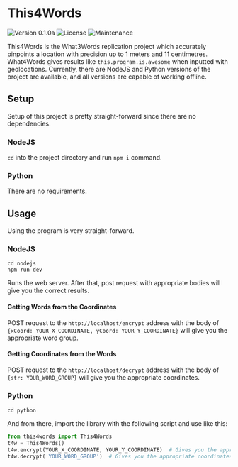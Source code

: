 # This4Words
![Version 0.1.0a](https://img.shields.io/badge/version-0.1.0a-blue) ![License](https://img.shields.io/badge/Licence-MIT-green) ![Maintenance](https://img.shields.io/maintenance/yes/2023)

This4Words is the What3Words replication project which accurately pinpoints a location with precision up to 1 meters and 11 centimetres. What4Words gives results like `this.program.is.awesome` when inputted with geolocations. Currently, there are NodeJS and Python versions of the project are available, and all versions are capable of working offline.

## Setup
Setup of this project is pretty straight-forward since there are no dependencies.

### NodeJS
`cd` into the project directory and run `npm i` command.

### Python
There are no requirements.

## Usage
Using the program is very straight-forward.

### NodeJS
```
cd nodejs
npm run dev
```

Runs the web server. After that, post request with appropriate bodies will give you the correct results.

#### Getting Words from the Coordinates
POST request to the `http://localhost/encrypt` address with the body of `{xCoord: YOUR_X_COORDINATE, yCoord: YOUR_Y_COORDINATE}` will give you the appropriate word group.

#### Getting Coordinates from the Words
POST request to the `http://localhost/decrypt` address with the body of `{str: YOUR_WORD_GROUP}` will give you the appropriate coordinates.

### Python
```
cd python
```

And from there, import the library with the following script and use like this:
```py
from this4words import This4Words
t4w = This4Words()
t4w.encrypt(YOUR_X_COORDINATE, YOUR_Y_COORDINATE)  # Gives you the appropriate word group
t4w.decrypt('YOUR_WORD_GROUP')  # Gives you the appropriate coordinates
```